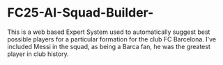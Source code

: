 # FC25-AI-Squad-Builder-
This is a web based Expert System used to automatically suggest best possible players for a particular formation for the club FC Barcelona. I've included Messi in the squad, as being a Barca fan, he was the greatest player in club history.
